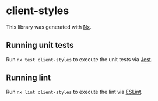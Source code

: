 # client-styles

This library was generated with [Nx](https://nx.dev).

## Running unit tests

Run `nx test client-styles` to execute the unit tests via [Jest](https://jestjs.io).

## Running lint

Run `nx lint client-styles` to execute the lint via [ESLint](https://eslint.org/).

